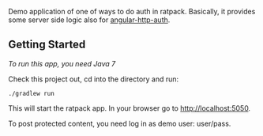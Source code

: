Demo application of one of ways to do auth in ratpack. Basically, it provides some server side logic also for [angular-http-auth](https://github.com/witoldsz/angular-http-auth).

## Getting Started

*To run this app, you need Java 7* 

Check this project out, cd into the directory and run:

    ./gradlew run

This will start the ratpack app. In your browser go to <http://localhost:5050>.

To post protected content, you need log in as demo user: user/pass.
